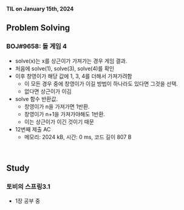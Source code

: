 **TIL on January 15th, 2024**

## Problem Solving
### BOJ#9658: 돌 게임 4
* solve(x)는 x를 상근이가 가져가는 경우 게임 결과.
* 처음에 solve(1), solve(3), solve(4)를 확인
* 이후 창영이가 해당 값에 1, 3, 4를 더해서 가져가려함
    - 이 모든 경우 중에 창영이가 이길 방법이 하나라도 있다면 그것을 선택.
    - 없다면 상근이가 이김
* solve 함수 반환값.
    - 창영이가 n을 가져가면 1반환.
    - 창영이가 n+1을 가져가야해도 1반환.
    - 이는 상근이가 이긴 것이기 때문
* 12번째 제출 AC
    - 메모리: 2024 kB, 시간: 0 ms, 코드 길이 807 B

<br>

## Study
### 토비의 스프링3.1
* 1장 공부 중
